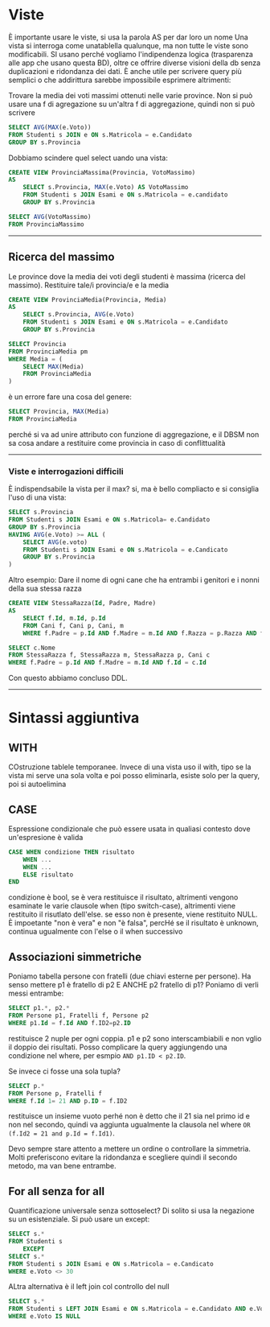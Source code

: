 # Viste
È importante usare le viste, si usa la parola AS per dar loro un nome
Una vista si interroga come unatablella qualunque, ma non tutte le viste sono modificabili.
SI usano perché vogliamo l'indipendenza logica (trasparenza alle app che usano questa BD), oltre ce offrire diverse visioni della db senza duplicazioni e ridondanza dei dati.
È anche utile per scrivere query più semplici o che addirittura sarebbe impossibile esprimere altrimenti:

Trovare la media dei voti massimi ottenuti nelle varie province.
Non si può usare una f di agregazione su un'altra f di aggregazione, quindi non si può scrivere
```SQL
SELECT AVG(MAX(e.Voto))
FROM Studenti s JOIN e ON s.Matricola = e.Candidato
GROUP BY s.Provincia
```
Dobbiamo scindere quel select uando una vista:
```SQL
CREATE VIEW ProvinciaMassima(Provincia, VotoMassimo)
AS 
    SELECT s.Provincia, MAX(e.Voto) AS VotoMassimo
    FROM Studenti s JOIN Esami e ON s.Matricola = e.candidato
    GROUP BY s.Provincia

SELECT AVG(VotoMassimo)
FROM ProvinciaMassimo
```
***
## Ricerca del massimo
Le province dove la media dei voti degli studenti è massima (ricerca del massimo). Restituire tale/i provincia/e e la media

```SQL
CREATE VIEW ProvinciaMedia(Provincia, Media)
AS
    SELECT s.Provincia, AVG(e.Voto) 
    FROM Studenti s JOIN Esami e ON s.Matricola = e.Candidato
    GROUP BY s.Provincia

SELECT Provincia
FROM ProvinciaMedia pm
WHERE Media = (
    SELECT MAX(Media)
    FROM ProvinciaMedia
)
```
è un errore fare una cosa del genere:
```SQL
SELECT Provincia, MAX(Media)
FROM ProvinciaMedia
```
perché si va ad unire attributo con funzione di aggregazione, e il DBSM non sa cosa andare a restituire come provincia in caso di conflittualità

***
### Viste e interrogazioni difficili   
È indispendsabile la vista per il max? si, ma è bello compliacto e si consiglia l'uso di una vista:

```SQL
SELECT s.Provincia
FROM Studenti s JOIN Esami e ON s.Matricola= e.Candidato
GROUP BY s.Provincia
HAVING AVG(e.Voto) >= ALL (
    SELECT AVG(e.voto)
    FROM Studenti s JOIN Esami e ON s.Matricola = e.Candicato
    GROUP BY s.Provincia
)
```

Altro esempio:
Dare il nome di ogni cane che ha entrambi i genitori e i nonni della sua stessa razza
```SQL
CREATE VIEW StessaRazza(Id, Padre, Madre)
AS 
    SELECT f.Id, m.Id, p.Id
    FROM Cani f, Cani p, Cani, m
    WHERE f.Padre = p.Id AND f.Madre = m.Id AND f.Razza = p.Razza AND f.razza = m.Razza

SELECT c.Nome
FROM StessaRazza f, StessaRazza m, StessaRazza p, Cani c
WHERE f.Padre = p.Id AND f.Madre = m.Id AND f.Id = c.Id
```
Con questo abbiamo concluso DDL.
***
# Sintassi aggiuntiva

## WITH
COstruzione tablele temporanee. Invece di una vista uso il with, tipo se la vista mi serve una sola volta e poi posso eliminarla, esiste solo per la query, poi si autoelimina

## CASE

Espressione condizionale che può essere usata in qualiasi contesto dove un'espresione è valida
```SQL
CASE WHEN condizione THEN risultato
    WHEN ...
    WHEN ...
    ELSE risultato
END
```
condizione è bool, se è vera restituisce il risultato, altrimenti vengono esaminate le varie clausole when (tipo switch-case), altrimenti viene restituito il risutlato dell'else. se esso non è presente, viene restituito NULL.
È impoetante "non è vera" e non "è falsa", percHé se il risultato è unknown, continua ugualmente con l'else o il when successivo

## Associazioni simmetriche
Poniamo tabella persone con fratelli (due chiavi esterne per persone). Ha senso mettere p1 è fratello di p2 E ANCHE p2 fratello di p1?
Poniamo di verli messi entrambe:
```sql
SELECT p1.*, p2.*
FROM Persone p1, Fratelli f, Persone p2
WHERE p1.Id = f.Id AND f.ID2=p2.ID
```

restituisce 2 nuple per ogni coppia. p1 e p2 sono interscambiabili e non vglio il doppio dei risultati. 
Posso complicare la query aggiungendo una condizione nel where, per esmpio `AND p1.ID < p2.ID`.

Se invece ci fosse una sola tupla?
```SQL
SELECT p.*
FROM Persone p, Fratelli f
WHERE f.Id 1= 21 AND p.ID = f.ID2
```

restituisce un insieme vuoto perhé non è detto che il 21 sia nel primo id e non nel secondo, quindi va aggiunta ugualmente la clausola nel where `OR (f.Id2 = 21 and p.Id = f.Id1)`.

Devo sempre stare attento a mettere un ordine o controllare la simmetria. Molti preferiscono evitare la ridondanza e scegliere quindi il secondo metodo, ma van bene entrambe.

## For all senza for all
Quantificazione universale senza sottoselect? Di solito si usa la negazione su un esistenziale.
Si può usare un except:
```SQL
SELECT s.*
FROM Studenti s
    EXCEPT
SELECT s.*
FROM Studenti s JOIN Esami e ON s.Matricola = e.Candicato
WHERE e.Voto <> 30
```

ALtra alternativa è il left join col controllo del null

```SQL
SELECT s.*
FROM Studenti s LEFT JOIN Esami e ON s.Matricola = e.Candidato AND e.Voto <> 30
WHERE e.Voto IS NULL
```

